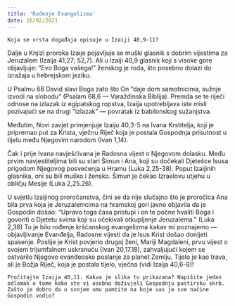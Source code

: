 ```yaml
---
title: 'Rođenje Evangelizma'
date: 16/02/2021
---
```


`Koja se vrsta događaja opisuje u Izaiji 40,9-11?`

Dalje u Knjizi proroka Izaije pojavljuje se muški glasnik s dobrim vijestima za Jeruzalem (Izaija 41,27; 52,7). Ali u Izaiji 40,9 glasnik koji s visoke gore objavljuje: “Evo Boga vašega!” ženskog je roda, što posebno dolazi do izražaja u hebrejskom jeziku.

U Psalmu 68 David slavi Boga zato što On “daje dom samotnicima, sužnje izvodi na slobodu” (Psalam 68,6 — Varaždinska Biblija). Premda se te riječi odnose na izlazak iz egipatskog ropstva, Izaija upotrebljava iste misli pozivajući se na drugi “izlazak” — povratak iz babilonskog sužanjstva.

Međutim, Novi zavjet primjenjuje Izaiju 40,3-5 na Ivana Krstitelja, koji je pripremao put za Krista, vječnu Riječ koja je postala Gospodnja prisutnost u tijelu među Njegovim narodom (Ivan 1,14).

Čak i prije Ivana navješćivana je Radosna vijest o Njegovom dolasku. Među prvim navjestiteljima bili su stari Šimun i Ana, koji su dočekali Djetešce Isusa prigodom Njegovog posvećenja u Hramu (Luka 2,25-38). Poput Izaijinih glasnika, oni su bili muško i žensko. Šimun je čekao Izraelovu utjehu u obličju Mesije (Luka 2,25.26).

U svjetlu Izaijinog proročanstva, čini se da nije slučajno što je proročica Ana bila prva koja je Jeruzalemcima na hramskoj gori javno objavila da je Gospodin došao: “Upravo toga časa pristupi i on te počne hvaliti Boga i govoriti o Djetetu svima koji su očekivali otkupljenje Jeruzalema.” (Luka 2,38) To je bilo rođenje kršćanskog evangelizma kakav mi poznajemo — objavljivanje Evanđelja, Radosne vijesti da je Isus Krist došao donijeti spasenje. Poslije je Krist povjerio drugoj ženi, Mariji Magdaleni, prvu vijest o svojem trijumfalnom uskrsnuću (Ivan 20,17.18), zahvaljujući kojem se ostvarilo Njegovo evanđeosko poslanje za planet Zemlju. Tijelo je kao trava, ali je Božja Riječ, koja je postala tijelo, vječna (vidi Izaija 40,6-8)!

`Pročitajte Izaija 40,11. Kakva je slika tu prikazana? Napišite jedan odlomak o tome kako ste vi osobno doživjeli Gospodnju pastirsku skrb. Zašto je dobro da u svojem umu pamtite na koje vas je sve načine Gospodin vodio?`